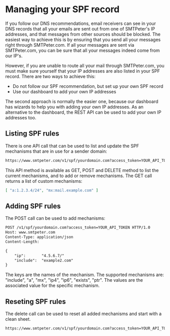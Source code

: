 # Managing your SPF record

If you follow our DNS recommendations, email receivers can see in your
DNS records that all your emails are sent out from one of SMTPeter's 
IP addresses, and that messages from other sources should be blocked. 
The easiest way to achieve this is by ensuring that you send all your 
messages right through SMTPeter.com. If all your messages are sent via
SMTPeter.com, you can be sure that all your messages indeed come from 
our IP's.

However, if you are unable to route all your mail through SMTPeter.com,
you must make sure yourself that your IP addresses are also listed
in your SPF record. There are two ways to achieve this:

* Do not follow our SPF recommendation, but set up your own SPF record
* Use our dashboard to add your own IP addresses

The second approach is normally the easier one, because our dashboard
has wizards to help you with adding your own IP addresses. As an 
alternative to the dashboard, the REST API can be used to add your
own IP addresses too.


## Listing SPF rules

There is one API call that can be used to list and update the SPF
mechanisms that are in use for a sender domain:

```txt
https://www.smtpeter.com/v1/spf/yourdomain.com?access_token=YOUR_API_TOKEN
````

This API method is available as GET, POST and DELETE method to list the
current mechanisms, and to add or remove mechanisms. The GET call returns
a list of custom mechanisms:

````json
[ "a:1.2.3.4/24", "mx:mail.example.com" ]
````

## Adding SPF rules

The POST call can be used to add mechanisms:

````txt
POST /v1/spf/yourdomain.com?access_token=YOUR_API_TOKEN HTTP/1.0
Host: www.smtpeter.com
Content-Type: application/json
Content-Length:

{
    "ip":       "4.5.6.7/"
    "include":  "example2.com"
}
````
The keys are the names of the mechanism. The supported mechanisms are:
"include", "a", "mx", "ip4", "ip6", "exists", "ptr". The values are the
associated value for the specific mechanism.


## Reseting SPF rules

The delete call can be used to reset all added mechanisms and start with
a clean sheet.

```txt
https://www.smtpeter.com/v1/spf/yourdomain.com?access_token=YOUR_API_TOKEN
```
